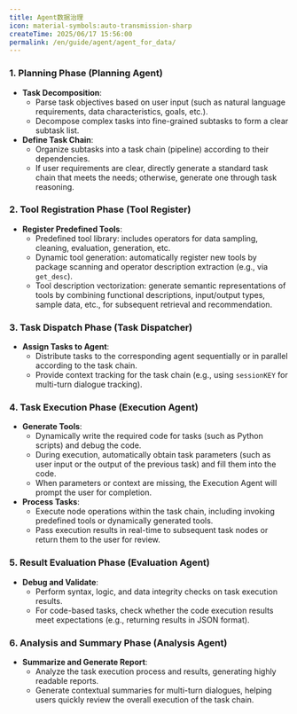 ```yaml
---
title: Agent数据治理
icon: material-symbols:auto-transmission-sharp
createTime: 2025/06/17 15:56:00
permalink: /en/guide/agent/agent_for_data/
---
```


### 1. **Planning Phase (Planning Agent)**

- **Task Decomposition**: 
  - Parse task objectives based on user input (such as natural language requirements, data characteristics, goals, etc.).
  - Decompose complex tasks into fine-grained subtasks to form a clear subtask list.
- **Define Task Chain**: 
  - Organize subtasks into a task chain (pipeline) according to their dependencies.
  - If user requirements are clear, directly generate a standard task chain that meets the needs; otherwise, generate one through task reasoning.

### 2. **Tool Registration Phase (Tool Register)**

- **Register Predefined Tools**: 
  - Predefined tool library: includes operators for data sampling, cleaning, evaluation, generation, etc.
  - Dynamic tool generation: automatically register new tools by package scanning and operator description extraction (e.g., via `get_desc`).
  - Tool description vectorization: generate semantic representations of tools by combining functional descriptions, input/output types, sample data, etc., for subsequent retrieval and recommendation.

### 3. **Task Dispatch Phase (Task Dispatcher)**

- **Assign Tasks to Agent**: 
  - Distribute tasks to the corresponding agent sequentially or in parallel according to the task chain.
  - Provide context tracking for the task chain (e.g., using `sessionKEY` for multi-turn dialogue tracking).

### 4. **Task Execution Phase (Execution Agent)**

- **Generate Tools**: 
  - Dynamically write the required code for tasks (such as Python scripts) and debug the code.
  - During execution, automatically obtain task parameters (such as user input or the output of the previous task) and fill them into the code.
  - When parameters or context are missing, the Execution Agent will prompt the user for completion.
- **Process Tasks**: 
  - Execute node operations within the task chain, including invoking predefined tools or dynamically generated tools.
  - Pass execution results in real-time to subsequent task nodes or return them to the user for review.

### 5. **Result Evaluation Phase (Evaluation Agent)**

- **Debug and Validate**: 
  - Perform syntax, logic, and data integrity checks on task execution results.
  - For code-based tasks, check whether the code execution results meet expectations (e.g., returning results in JSON format).

### 6. **Analysis and Summary Phase (Analysis Agent)**

- **Summarize and Generate Report**: 
  - Analyze the task execution process and results, generating highly readable reports.
  - Generate contextual summaries for multi-turn dialogues, helping users quickly review the overall execution of the task chain.
